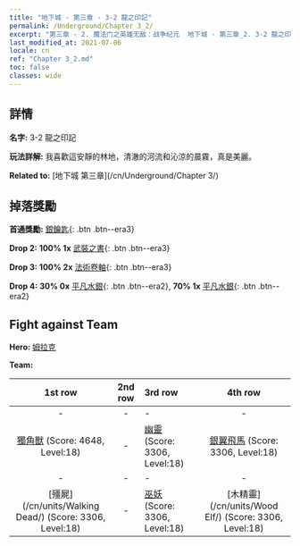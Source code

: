 ```yaml
---
title: "地下城 - 第三章 - 3-2 龍之印記"
permalink: /Underground/Chapter 3_2/
excerpt: "第三章 - 2. 魔法门之英雄无敌：战争纪元  地下城 - 第三章_2. 3-2 龍之印記"
last_modified_at: 2021-07-06
locale: cn
ref: "Chapter 3_2.md"
toc: false
classes: wide
---
```


## 詳情

 **名字:** 3-2 龍之印記

 **玩法詳解:**       我喜歡這安靜的林地，清澈的河流和沁涼的晨霧，真是美麗。

 **Related to:** [地下城 第三章](/cn/Underground/Chapter 3/)

## 掉落獎勵

 **首通獎勵:** [銀鑰匙](/cn/Items/con_693/){: .btn .btn--era3}

 **Drop 2:** **100% 1x** [武裝之書](/cn/Items/mat_18/){: .btn .btn--era3}

 **Drop 3:** **100% 2x** [法術卷軸](/cn/Items/con_694/){: .btn .btn--era3}

 **Drop 4:** **30% 0x** [平凡水銀](/cn/Items/mat_8/){: .btn .btn--era2}, **70% 1x** [平凡水銀](/cn/Items/mat_8/){: .btn .btn--era2}


## Fight against Team
 **Hero:** [姆拉克](/cn/heroes/Mullich/)

 **Team:**


  | 1st row | 2nd row | 3rd row | 4th row |
  |:----:|:----:|:----|:----:|
  | - | - | - | - |
  | [獨角獸](/cn/units/Unicorn/) (Score: 4648, Level:18)  | - | [幽靈](/cn/units/Wight/) (Score: 3306, Level:18)  | [銀翼飛馬](/cn/units/Pegasus/) (Score: 3306, Level:18)  |
  | - | - | - | - |
  | [殭屍](/cn/units/Walking Dead/) (Score: 3306, Level:18)  | - | [巫妖](/cn/units/Lich/) (Score: 3306, Level:18)  | [木精靈](/cn/units/Wood Elf/) (Score: 3306, Level:18)  |


